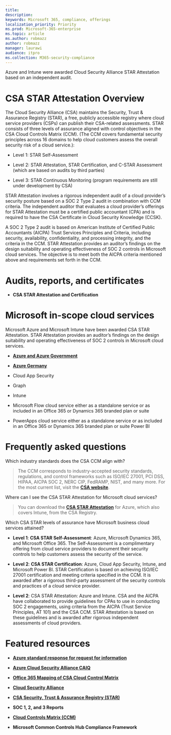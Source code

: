 ```yaml
---
title: 
description: 
keywords: Microsoft 365, compliance, offerings
localization_priority: Priority
ms.prod: Microsoft-365-enterprise
ms.topic: article
ms.author: robmazz
author: robmazz
manager: laurawi
audience: itpro
ms.collection: M365-security-compliance
---
```



Azure and Intune were awarded Cloud Security Alliance STAR Attestation based on an independent audit.

# CSA STAR Attestation Overview

The Cloud Security Alliance (CSA) maintains the Security, Trust & Assurance Registry (STAR), a free, publicly accessible registry where cloud service providers (CSPs) can publish their CSA-related assessments. STAR consists of three levels of assurance aligned with control objectives in the CSA Cloud Controls Matrix (CCM). (The CCM covers fundamental security principles across 16 domains to help cloud customers assess the overall security risk of a cloud service.):

  - Level 1: STAR Self-Assessment

  - Level 2: STAR Attestation, STAR Certification, and C-STAR Assessment (which are based on audits by third parties)

  - Level 3: STAR Continuous Monitoring (program requirements are still under development by CSA)

STAR Attestation involves a rigorous independent audit of a cloud provider’s security posture based on a SOC 2 Type 2 audit in combination with CCM criteria. The independent auditor that evaluates a cloud provider’s offerings for STAR Attestation must be a certified public accountant (CPA) and is required to have the CSA Certificate in Cloud Security Knowledge (CCSK).  
  
A SOC 2 Type 2 audit is based on American Institute of Certified Public Accountants (AICPA) Trust Services Principles and Criteria, including security, availability, confidentiality, and processing integrity, and the criteria in the CCM. STAR Attestation provides an auditor’s findings on the design suitability and operating effectiveness of SOC 2 controls in Microsoft cloud services. The objective is to meet both the AICPA criteria mentioned above and requirements set forth in the CCM.

# Audits, reports, and certificates

  - **CSA STAR Attestation and Certification**

# Microsoft in-scope cloud services

Microsoft Azure and Microsoft Intune have been awarded CSA STAR Attestation. STAR Attestation provides an auditor’s findings on the design suitability and operating effectiveness of SOC 2 controls in Microsoft cloud services.

  - [**Azure and Azure Government**](https://aka.ms/AzureCompliance)

  - [**Azure Germany**](https://aka.ms/AzureCompliance)

  - Cloud App Security

  - Graph

  - Intune

  - Microsoft Flow cloud service either as a standalone service or as included in an Office 365 or Dynamics 365 branded plan or suite

  - PowerApps cloud service either as a standalone service or as included in an Office 365 or Dynamics 365 branded plan or suite Power BI

# Frequently asked questions

Which industry standards does the CSA CCM align with?

> The CCM corresponds to industry-accepted security standards, regulations, and control frameworks such as ISO/IEC 27001, PCI DSS, HIPAA, AICPA SOC 2, NERC CIP, FedRAMP, NIST, and many more. For the most current list, visit the [**CSA website**](http://cloudsecurityalliance.org/).

Where can I see the CSA STAR Attestation for Microsoft cloud services?

> You can download the [**CSA STAR Attestation**](https://aka.ms/CSASTAR-Attestation) for Azure, which also covers Intune, from the CSA Registry.

Which CSA STAR levels of assurance have Microsoft business cloud services attained?

  - **Level 1**: **CSA STAR Self-Assessment**: Azure, Microsoft Dynamics 365, and Microsoft Office 365. The Self-Assessment is a complimentary offering from cloud service providers to document their security controls to help customers assess the security of the service.

  - **Level 2**: **CSA STAR Certification**: Azure, Cloud App Security, Intune, and Microsoft Power BI. STAR Certification is based on achieving ISO/IEC 27001 certification and meeting criteria specified in the CCM. It is awarded after a rigorous third-party assessment of the security controls and practices of a cloud service provider.

  - **Level 2**: CSA STAR Attestation: Azure and Intune. CSA and the AICPA have collaborated to provide guidelines for CPAs to use in conducting SOC 2 engagements, using criteria from the AICPA (Trust Service Principles, AT 101) and the CSA CCM. STAR Attestation is based on these guidelines and is awarded after rigorous independent assessments of cloud providers.

# Featured resources 

  - [**Azure standard response for request for information**](https://aka.ms/AzureStandardRequestForInformation)

  - [**Azure Cloud Security Alliance CAIQ**](https://aka.ms/AzureCSACAIQ)

  - [**Office 365 Mapping of CSA Cloud Control Matrix**](https://aka.ms/Office365CSACloudControlMatrix)

  - [**Cloud Security Alliance**](http://cloudsecurityalliance.org/)

  - [**CSA Security, Trust & Assurance Registry (STAR)**](https://cloudsecurityalliance.org/star/)

  - **SOC 1, 2, and 3 Reports**

  - [**Cloud Controls Matrix (CCM)**](https://cloudsecurityalliance.org/group/cloud-controls-matrix/)

  - **Microsoft Common Controls Hub Compliance Framework**
